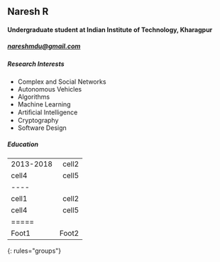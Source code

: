 ## Naresh R

#### Undergraduate student at Indian Institute of Technology, Kharagpur

##### nareshmdu@gmail.com

##### Research Interests

* Complex and Social Networks
* Autonomous Vehicles
* Algorithms
* Machine Learning
* Artiﬁcial Intelligence
* Cryptography
* Software Design

##### Education

|         |         |
|:--------|--------:|
|2013-2018| cell2   |
| cell4   | cell5   |
|----
| cell1   | cell2   |
| cell4   | cell5   |
|=====
| Foot1   | Foot2   |
{: rules="groups"}

